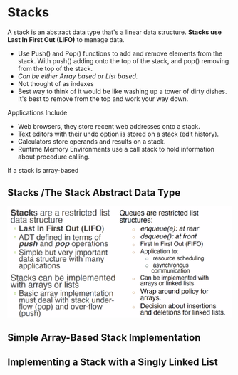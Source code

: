 # Stacks

A stack is an abstract data type that's a linear data structure. **Stacks use Last In First Out (LIFO)** to manage data.

* Use Push() and Pop() functions to add and remove elements from the stack. With push() adding onto the top of the stack, and pop() removing from the top of the stack.
* _Can be either Array based or List based._
* Not thought of as indexes
* Best way to think of it would be like washing up a tower of dirty dishes. It's best to remove from the top and work your way down.

Applications Include

* Web browsers, they store recent web addresses onto a stack.
* Text editors with their undo option is stored on a stack (edit history).
* Calculators store operands and results on a stack.
* Runtime Memory Environments use a call stack to hold information about procedure calling.

If a stack is array-based&#x20;

## Stacks /The Stack Abstract Data Type

![](<../../../../../../.gitbook/assets/image (194).png>)

## Simple Array-Based Stack Implementation&#x20;

## Implementing a Stack with a Singly Linked List
